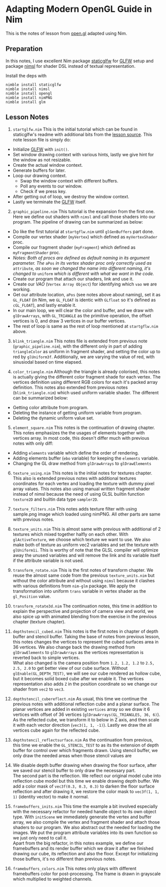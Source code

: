 # Adapting Modern OpenGL Guide in Nim

This is the notes of lesson from [open.gl][open.gl] adapted using Nim.

## Preparation

In this notes, I use excellent Nim package [staticglfw][staticglfw] for
[GLFW][glfw] setup and package [nimsl][nimsl] for shader DSL instead of
textual representation.

Install the deps with

```
nimble install staticglfw
nimble install nimsl
nimble install opengl
nimble install nimPNG
nimble install glm
```

## Lesson Notes

1. `startglfw.nim`
This is the initial tutorial which can be found in staticglfw's readme with
additional bits from the [lesson source][open.gl]. This note lesson file is
simply do:

* Initialize [GLFW][glfw] with `init()`.
* Set window drawing context with various hints, lastly we give hint for the window as not resizable.
* Create the actual window context.
* Generate buffers for later.
* Loop our drawing context.
  * Swap the window context with different buffers.
  * Poll any events to our window.
  * Check if we press <ESC> key.
* After getting out of loop, we destroy the window context.
* Lastly we terminate the [GLFW][glfw] itself.

2. `graphic_pipeline.nim`
This tutorial is the expansion from the first one. Here we define out shaders
with `nimsl` and call those shaders into our program. The pipeline of drawing
can be summarized as below:

* Do like the first tutorial at `startgflw.nim` until `glGenBuffers` part done.
* Compile our vertex shader (`myVertex`) which defined as `myVertexShader` proc.
* Compile our fragment shader (`myFragment`) which defined as `myFragmentShader` proc.
* *Notes: Both of procs are defined as default naming in its argument parameter. The* `aPos` *in its vertex shader proc only correctly used as* `attribute`*, as soon we changed the name into different naming, it's changed to* `uniform` *which is different with what we want in the code.*
* Create our program that attach our shaders, link and use it.
* Create our *VAO* (`Vertex Array Object`) for identifying which `vao` we are working.
* Get our attribute location, `aPos` (see notes above about naming), set it as `GL_FLOAT` (in Nim, we `GL_FLOAT` is identic with `GLfloat` so it's defined as `cGL_FLOAT`), and lastly enable it.
* In our main loop, we will clear the color and buffer, and we draw with `glDrawArrays`, with `GL_TRIANGLE` as the primitive operation, the offset vertices is 0, and draw 3 vertices in our buffer vertices.
* The rest of loop is same as the rest of loop mentioned at `startgflw.nim` above.

3. `blink_triangle.nim`
This notes file is extended from previous note (`graphic_pipeline.nim`), with
the different only in part of adding `triangleColor` as uniform in fragment
shader, and setting the color up to red by `glUniform3f`. Additionally, we are
varying the value of red, with sinusiodal based on time elapsed.

4. `color_triangle.nim`
Although the triangle is already colorised, this notes is actually giving
the different color fragment shade for each vertex. The vertices definition
using different RGB colors for each it's packed array definition. This notes
also extended from previous notes (`blink_triangle.nim`) which used uniform
variable shader. The different can be summarized below:

* Getting color attribute from program.
* Deleting the instance of getting uniform variable from program.
* Deleting the dynamic uniform value set.

5. `element_square.nim`
This notes is the continuation of drawing chapter. This notes emphasizes the
the usages of elements together with vertices array. In most code, this doesn't
differ much with previous notes with only diff:

* Adding `elements` variable which define the order of rendering.
* Adding elements buffer (`ebo` variable) for keeping the `elements` variable.
* Changing the GL draw method from `glDrawArrays` to `glDrawElements`

6. `texture_using.nim`
This notes is the initial notes for textures chapter. This also is extended
previous notes with additional textures coordinates for each vertex and
loading the texture with dummy pixel array values. This notes also using
manual written fragment shader instead of nimsl because the need of using
GLSL builtin function `texture2D` and builtin data type `sampler2D`.

7. `texture_filters.nim`
This notes adds texture filter with using sample.png image which loaded using
nimPNG. All other parts are same with previous notes.

8. `texture_units.nim`
This is almost same with previous with additional of 2 textures which mixed
together halfly on each other. With `glActiveTexture`, we choose which texture
we want to use. We also make both of texture as uniform vec2 variables and
set the texture with `glUniform1i`. This is worthy of note that the GLSL
compiler will optimize away the unused variables and will remove the link and
its variable itself if the attribute variable is not used.

9. `transform_rotate.nim`
This is the first notes of transform chapter. We reuse the almost same code
from the previous `texture_units.nim` but without the color attribute and
without using `nimsl` because it clashes with various definitions from `nim-glm`
package. We apply the transformation into uniform `trans` variable in vertex
shader as the `gl_Position` value.

10. `transform_rotate3d.nim`
The continuation notes, this time in addition to explain the perspective
and projection of camera view and world, we also spice up with animated
blending from the exercise in the previous chapter (texture chapter).

11. `depthstencil_cubed.nim`
This notes is the first notes in chapter of depth buffer and stencil buffer.
Taking the base of notes from previous lesson, this notes changes the vertices
to represent the cubed surfaces area in 36 vertices. We also change back the
drawing method from `glDrawElements` to `glDrawArrays` as the vertices
representation is reverted back to simple vertices.  
What also changed is the camera position from `1.2, 1.2, 1.2` to `2.5, 2.5, 2.0`
to get better view of our cube surface. Without `glEnable(GL_DEPTH_TEST)`, we
will see our cube rendered as hollow cube, but it becomes solid boxed cube
after we enable it. The vertices representation also adds `Z` in the position
coordinate so we change our shader from `vec2` to `vec3`.

12. `depthstencil_cubereflect.nim`
As usual, this time we continue the previous notes with additional reflection
cube and a planar surface. The planar vertices are added in existing `vertices`
array so we draw it 6 vertices with offset of 36 vertices
(`glDrawArrays(GL_TRIANGLES, 36, 6)`). As the reflected cube, we transform it
to below in Z axis, and then scale it with each vector direction
(`vec3(1, 1, -1)`). Lastly we draw the all vertices cube again for the reflected
cube.

13. `depthstencil_reflectsurface.nim`
As the continuation from previous, this time we enable the `GL_STENCIL_TEST` to
as its the extension of depth buffer for control over which fragments drawn.
Using stencil buffer, we only draw the needed areas when those stencil values are
1. We disable depth buffer drawing when drawing the floor surface, after we
saved our stencil buffer to only draw the necessary part.  
The second part is the reflection. We reflect our original model cube into reflection cube
model but this time we enable drawing depth buffer. We add a color mask of
`vec3f(0.3, 0.3, 0.3)` to darken the floor surface reflection and after drawing it,
we restore the color mask to `vec3f(1, 1, 1)` (identity vector) to make it normal.

14. `framebuffers_inits.nim`
This time the example a bit involved especially with the necessary refactor
for needed handle object to its own object type. With `initScene` we immediately
generate the vertex and buffer array, we also compile the vertex and fragment
shader and attach those shaders to our program. We also abstract out the
needed for loading the images. We put the program attribute variables into
its own function so we just only need to call it.  
Apart from the big refactor, in this notes example, we define our framebuffers
and its render buffer which we draw it after we finished drawing our cube,
its reflection and also the floor. Except for initializing those buffers,
it's no different than previous notes.

15. `framebuffers_colors.nim`
This notes only plays with different framebuffers color for post-processing. The
frame is drawn in grayscale which multiplied to weighted channels.

[open.gl]: https://open.gl
[staticglfw]: https://github.com/treeform/staticglfw
[glfw]: https://www.glfw.org
[nimsl]: https://github.com/yglukhov/nimsl
